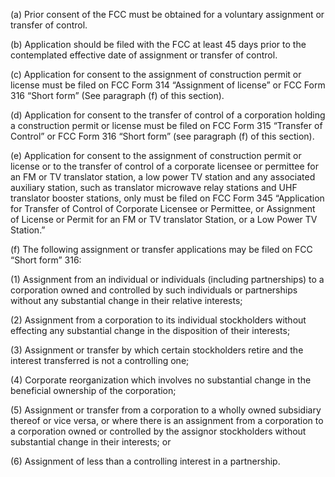 (a) Prior consent of the FCC must be obtained for a voluntary assignment or transfer of control.

(b) Application should be filed with the FCC at least 45 days prior to the contemplated effective date of assignment or transfer of control.

(c) Application for consent to the assignment of construction permit or license must be filed on FCC Form 314 “Assignment of license” or FCC Form 316 “Short form” (See paragraph (f) of this section).

(d) Application for consent to the transfer of control of a corporation holding a construction permit or license must be filed on FCC Form 315 “Transfer of Control” or FCC Form 316 “Short form” (see paragraph (f) of this section).

(e) Application for consent to the assignment of construction permit or license or to the transfer of control of a corporate licensee or permittee for an FM or TV translator station, a low power TV station and any associated auxiliary station, such as translator microwave relay stations and UHF translator booster stations, only must be filed on FCC Form 345 “Application for Transfer of Control of Corporate Licensee or Permittee, or Assignment of License or Permit for an FM or TV translator Station, or a Low Power TV Station.”

(f) The following assignment or transfer applications may be filed on FCC “Short form” 316:

(1) Assignment from an individual or individuals (including partnerships) to a corporation owned and controlled by such individuals or partnerships without any substantial change in their relative interests;

(2) Assignment from a corporation to its individual stockholders without effecting any substantial change in the disposition of their interests;

(3) Assignment or transfer by which certain stockholders retire and the interest transferred is not a controlling one;

(4) Corporate reorganization which involves no substantial change in the beneficial ownership of the corporation;

(5) Assignment or transfer from a corporation to a wholly owned subsidiary thereof or vice versa, or where there is an assignment from a corporation to a corporation owned or controlled by the assignor stockholders without substantial change in their interests; or
                      

(6) Assignment of less than a controlling interest in a partnership.

